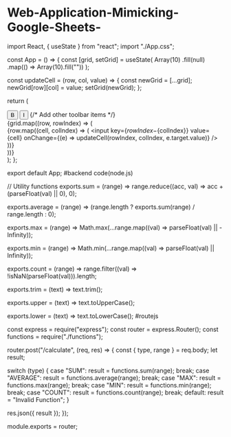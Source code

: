 # Web-Application-Mimicking-Google-Sheets-
import React, { useState } from "react";
import "./App.css";

const App = () => {
  const [grid, setGrid] = useState(
    Array(10)
      .fill(null)
      .map(() => Array(10).fill(""))
  );

  const updateCell = (row, col, value) => {
    const newGrid = [...grid];
    newGrid[row][col] = value;
    setGrid(newGrid);
  };

  return (
    <div className="spreadsheet">
      <div className="toolbar">
        <button>B</button>
        <button>I</button>
        {/* Add other toolbar items */}
      </div>
      <div className="grid">
        {grid.map((row, rowIndex) => (
          <div key={rowIndex} className="row">
            {row.map((cell, colIndex) => (
              <input
                key={${rowIndex}-${colIndex}}
                value={cell}
                onChange={(e) => updateCell(rowIndex, colIndex, e.target.value)}
              />
            ))}
          </div>
        ))}
      </div>
    </div>
  );
};

export default App;
#backend code(node.js)

// Utility functions
exports.sum = (range) => range.reduce((acc, val) => acc + (parseFloat(val) || 0), 0);

exports.average = (range) => (range.length ? exports.sum(range) / range.length : 0);

exports.max = (range) => Math.max(...range.map((val) => parseFloat(val) || -Infinity));

exports.min = (range) => Math.min(...range.map((val) => parseFloat(val) || Infinity));

exports.count = (range) => range.filter((val) => !isNaN(parseFloat(val))).length;

exports.trim = (text) => text.trim();

exports.upper = (text) => text.toUpperCase();

exports.lower = (text) => text.toLowerCase();
#routejs

const express = require("express");
const router = express.Router();
const functions = require("./functions");

router.post("/calculate", (req, res) => {
  const { type, range } = req.body;
  let result;

  switch (type) {
    case "SUM":
      result = functions.sum(range);
      break;
    case "AVERAGE":
      result = functions.average(range);
      break;
    case "MAX":
      result = functions.max(range);
      break;
    case "MIN":
      result = functions.min(range);
      break;
    case "COUNT":
      result = functions.count(range);
      break;
    default:
      result = "Invalid Function";
  }

  res.json({ result });
});

module.exports = router;
